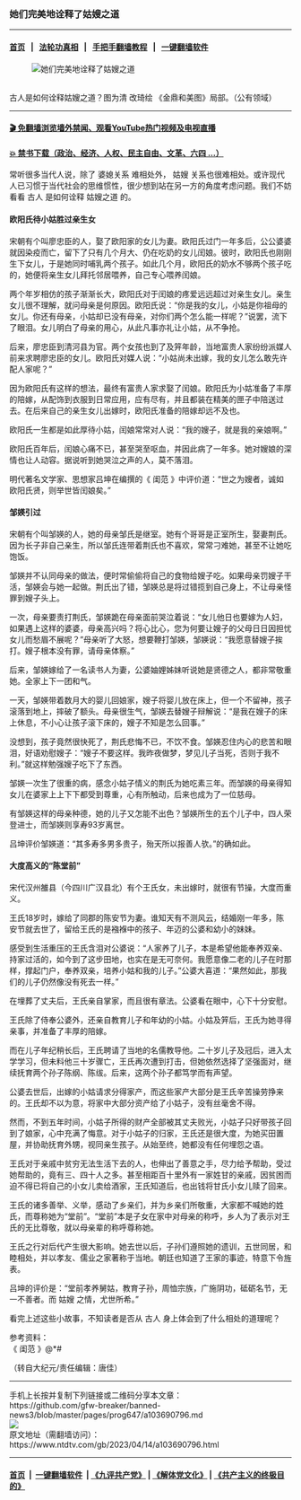 ### 她们完美地诠释了姑嫂之道
------------------------

#### [首页](https://github.com/gfw-breaker/banned-news3/blob/master/README.md) &nbsp;&nbsp;|&nbsp;&nbsp; [法轮功真相](https://github.com/begood0513/basic/blob/master/README.md)  &nbsp;&nbsp;|&nbsp;&nbsp; [手把手翻墙教程](https://github.com/gfw-breaker/guides/wiki)  &nbsp;&nbsp;|&nbsp;&nbsp; [一键翻墙软件](https://github.com/gfw-breaker/nogfw/blob/master/README.md)  



<div><div class="featured_image">
 <figure>
  <img alt="她们完美地诠释了姑嫂之道" src="https://i.ntdtv.com/assets/uploads/2023/04/id103690795-ee94a7d930313f8d833fcdbc62299241-800x450.jpg"/>
 </figure><br/>
 <span class="caption">
  古人是如何诠释姑嫂之道？图为清 改琦绘 《金鼎和美图》局部。（公有领域）
 </span>
</div>
</div><hr/>

#### [ 🎬  免翻墙浏览墙外禁闻、观看YouTube热门视频及电视直播](https://github.com/gfw-breaker/HelloWorld)

#### [ 💥  禁书下载（政治、经济、人权、民主自由、文革、六四 ...）](https://github.com/gfw-breaker/books/blob/master/README.md)

<div><div class="post_content" itemprop="articleBody">
 <p>
  常听很多当代人说，除了
  <ok href="https://www.ntdtv.com/gb/婆媳关系.htm">
   婆媳关系
  </ok>
  难相处外，
  <ok href="https://www.ntdtv.com/gb/姑嫂.htm">
   姑嫂
  </ok>
  关系也很难相处。或许现代人已习惯于当代社会的思维惯性，很少想到站在另一方的角度考虑问题。我们不妨看看
  <ok href="https://www.ntdtv.com/gb/古人.htm">
   古人
  </ok>
  是如何诠释
  <ok href="https://www.ntdtv.com/gb/姑嫂之道.htm">
   姑嫂之道
  </ok>
  的。
 </p>
 <h4>
  欧阳氏待小姑胜过亲生女
 </h4>
 <p>
  宋朝有个叫廖忠臣的人，娶了欧阳家的女儿为妻。欧阳氏过门一年多后，公公婆婆就因染疫而亡，留下了只有几个月大、仍在吃奶的女儿闰娘。彼时，欧阳氏也刚刚生下女儿，于是她同时哺乳两个孩子。如此几个月，欧阳氏的奶水不够两个孩子吃的，她便将亲生女儿拜托邻居喂养，自己专心喂养闰娘。
 </p>
 <p>
  两个年岁相仿的孩子渐渐长大，欧阳氏对于闰娘的疼爱远远超过对亲生女儿。亲生女儿很不理解，就问母亲是何原因。欧阳氏说：“你是我的女儿，小姑是你祖母的女儿。你还有母亲，小姑却已没有母亲，对你们两个怎么能一样呢？”说罢，流下了眼泪。女儿明白了母亲的用心，从此凡事亦礼让小姑，从不争抢。
 </p>
 <p>
  后来，廖忠臣到清河县为官。两个女孩也到了及笄年龄，当地富贵人家纷纷派媒人前来求聘廖忠臣的女儿。欧阳氏对媒人说：“小姑尚未出嫁，我的女儿怎么敢先许配人家呢？”
 </p>
 <p>
  因为欧阳氏有这样的想法，最终有富贵人家求娶了闰娘。欧阳氏为小姑准备了丰厚的陪嫁，从配饰到衣服到日常应用，应有尽有，并且都装在精美的匣子中陪送过去。在后来自己的亲生女儿出嫁时，欧阳氏准备的陪嫁却远不及也。
 </p>
 <p>
  欧阳氏一生都是如此厚待小姑，闰娘常常对人说：“我的嫂子，就是我的亲娘啊。”
 </p>
 <p>
  欧阳氏百年后，闰娘心痛不已，甚至哭至呕血，并因此病了一年多。她对嫂娘的深情也让人动容。据说听到她哭泣之声的人，莫不落泪。
 </p>
 <p>
  明代著名文学家、思想家吕坤在编撰的《
  <ok href="https://www.ntdtv.com/gb/闺范.htm">
   闺范
  </ok>
  》中评价道：“世之为嫂者，诚如欧阳氏贤，则举世皆闰娘矣。”
 </p>
 <h4>
  邹媖引过
 </h4>
 <p>
  宋朝有个叫邹媖的人，她的母亲邹氏是继室。她有个哥哥是正室所生，娶妻荆氏。因为长子非自己亲生，所以邹氏连带着荆氏也不喜欢，常常刁难她，甚至不让她吃饱饭。
 </p>
 <p>
  邹媖并不认同母亲的做法，便时常偷偷将自己的食物给嫂子吃。如果母亲罚嫂子干活，邹媖会与她一起做。荆氏出了错，邹媖总是将过错揽到自己身上，不让母亲怪罪到嫂子头上。
 </p>
 <p>
  一次，母亲要责打荆氏，邹媖跪在母亲面前哭泣着说：“女儿他日也要嫁为人妇，如果遇上这样的婆婆，母亲高兴吗？将心比心，您为何要让嫂子的父母日日因担忧女儿而愁眉不展呢？”母亲听了大怒，想要鞭打邹媖，邹媖说：“我愿意替嫂子挨打。嫂子根本没有罪，请母亲体察。”
 </p>
 <p>
  后来，邹媖嫁给了一名读书人为妻，公婆妯娌姊妹听说她是贤德之人，都非常敬重她。全家上下一团和气。
 </p>
 <p>
  一天，邹媖带着数月大的婴儿回娘家，嫂子将婴儿放在床上，但一个不留神，孩子滚落到地上，摔破了额头。母亲很生气，邹媖去替嫂子辩解说：“是我在嫂子的床上休息，不小心让孩子滚下床的，嫂子不知是怎么回事。”
 </p>
 <p>
  没想到，孩子竟然很快死了，荆氏悲悔不已，不饮不食。邹媖忍住内心的悲苦和眼泪，好语劝慰嫂子：“嫂子不要这样。我昨夜做梦，梦见儿子当死，否则于我不利。”就这样勉强嫂子吃下了东西。
 </p>
 <p>
  邹媖一次生了很重的病，感念小姑子情义的荆氏为她吃素三年。而邹媖的母亲得知女儿在婆家上上下下都受到尊重，心有所触动，后来也成为了一位慈母。
 </p>
 <p>
  有邹媖这样的母亲种德，她的儿子又怎能不出色？邹媖所生的五个儿子中，四人荣登进士，而邹媖则享寿93岁离世。
 </p>
 <p>
  吕坤评价邹媖道：“其多寿多男多贵子，殆天所以报善人欤。”的确如此。
 </p>
 <h4>
  大度高义的“陈堂前”
 </h4>
 <p>
  宋代汉州雒县（今四川广汉县北）有个王氏女，未出嫁时，就很有节操，大度而重义。
 </p>
 <p>
  王氏18岁时，嫁给了同郡的陈安节为妻。谁知天有不测风云，结婚刚一年多，陈安节就去世了，留给王氏的是襁褓中的孩子、年迈的公婆和幼小的妹妹。
 </p>
 <p>
  感受到生活重压的王氏含泪对公婆说：“人家养了儿子，本是希望他能奉养双亲、持家过活的，如今到了这步田地，也实在是无可奈何。我愿意像二老的儿子在时那样，撑起门户，奉养双亲，培养小姑和我的儿子。”公婆大喜道：“果然如此，那我们的儿子仍然像没有死去一样。”
 </p>
 <p>
  在埋葬了丈夫后，王氏亲自掌家，而且很有章法。公婆看在眼中，心下十分安慰。
 </p>
 <p>
  王氏除了侍奉公婆外，还亲自教育儿子和年幼的小姑。小姑及笄后，王氏为她寻得亲事，并准备了丰厚的陪嫁。
 </p>
 <p>
  而在儿子年纪稍长后，王氏聘请了当地的名儒教导他。二十岁儿子及冠后，进入太学学习，但未料他三十岁骤亡，王氏再次遭到打击，但她依然选择了坚强面对，继续抚育两个孙子陈纲、陈绂。后来，这两个孙子都笃学而有声望。
 </p>
 <p>
  公婆去世后，出嫁的小姑请求分得家产，而这些家产大部分是王氏辛苦操劳挣来的。王氏却不以为意，将家中大部分资产给了小姑子，没有丝毫舍不得。
 </p>
 <p>
  然而，不到五年时间，小姑子所得的财产全部被其丈夫败光，小姑子只好带孩子回到了娘家，心中充满了悔意。对于小姑子的归家，王氏还是很大度，为她买田置屋，并协助抚育外甥，视同亲生孩子。从始至终，她都没有任何埋怨之语。
 </p>
 <p>
  王氏对于亲戚中贫穷无法生活下去的人，也伸出了善意之手，尽力给予帮助，受过她帮助的，竟有三、四十人之多。甚至相距百十里外有一家姓甘的亲戚，因贫困而迫不得已将自己的小女儿卖给酒家，王氏知道后，也出钱将甘氏小女儿赎了回来。
 </p>
 <p>
  王氏的诸多善举、义举，感动了乡亲们，并为乡亲们所敬重，大家都不喊她的姓氏，而尊称她为“堂前”。“堂前”本是子女在家中对母亲的称呼，乡人为了表示对王氏的无比尊敬，就以母亲辈的称呼尊称她。
 </p>
 <p>
  王氏之行对后代产生很大影响。她去世以后，子孙们遵照她的遗训，五世同居，和睦相处，并以孝友、儒业之家著称于当地。朝廷也知道了王家的事迹，特意下令旌表。
 </p>
 <p>
  吕坤的评价是：“堂前孝养舅姑，教育子孙，周恤宗族，广施阴功，砥砺名节，无一不善者。而
  <ok href="https://www.ntdtv.com/gb/姑嫂.htm">
   姑嫂
  </ok>
  之情，尤世所希。”
 </p>
 <p>
  看完上述这些小故事，不知读者是否从
  <ok href="https://www.ntdtv.com/gb/古人.htm">
   古人
  </ok>
  身上体会到了什么相处的道理呢？
 </p>
 <p>
  参考资料：
  <br/>
  《
  <ok href="https://www.ntdtv.com/gb/闺范.htm">
   闺范
  </ok>
  》@*#
 </p>
 <p>
  （转自大纪元/责任编辑：唐佳）
 </p>
 <div class="single_ad">
 </div>
</div>
</div>
<hr/>
手机上长按并复制下列链接或二维码分享本文章：<br/>
https://github.com/gfw-breaker/banned-news3/blob/master/pages/prog647/a103690796.md <br/>
<a href='https://github.com/gfw-breaker/banned-news3/blob/master/pages/prog647/a103690796.md'><img src='https://github.com/gfw-breaker/banned-news3/blob/master/pages/prog647/a103690796.md.png'/></a> <br/>
原文地址（需翻墙访问）：https://www.ntdtv.com/gb/2023/04/14/a103690796.html


------------------------
#### [首页](https://github.com/gfw-breaker/banned-news3/blob/master/README.md) &nbsp;|&nbsp; [一键翻墙软件](https://github.com/gfw-breaker/nogfw/blob/master/README.md) &nbsp;| [《九评共产党》](https://github.com/gfw-breaker/9ping.md/blob/master/README.md#九评之一评共产党是什么) | [《解体党文化》](https://github.com/gfw-breaker/jtdwh.md/blob/master/README.md) | [《共产主义的终极目的》](https://github.com/gfw-breaker/gczydzjmd.md/blob/master/README.md)


<img src='http://gfw-breaker.win/banned-news3/pages/prog647/a103690796.md' width='0px' height='0px'/>